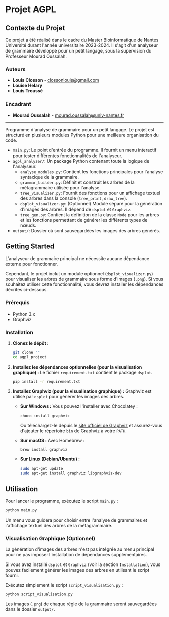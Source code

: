 # Projet AGPL

## Contexte du Projet

Ce projet a été réalisé dans le cadre du Master Bioinformatique de Nantes Université durant l'année universitaire 2023-2024. Il s'agit d'un analyseur de grammaire développé pour un petit langage, sous la supervision du Professeur Mourad Oussalah.

### Auteurs

*   **Louis Closson** - [clossonlouis@gmail.com](mailto:clossonlouis@gmail.com)
*   **Louise Helary**
*   **Louis Troussé**

### Encadrant

*   **Mourad Oussalah** - [mourad.oussalah@univ-nantes.fr](mailto:mourad.oussalah@univ-nantes.fr)

---

Programme d'analyse de grammaire pour un petit langage. Le projet est structuré en plusieurs modules Python pour une meilleure organisation du code.

-   `main.py`: Le point d'entrée du programme. Il fournit un menu interactif pour tester différentes fonctionnalités de l'analyseur.
-   `agpl_analyzer/`: Un package Python contenant toute la logique de l'analyseur.
    -   `analyse_modules.py`: Contient les fonctions principales pour l'analyse syntaxique de la grammaire.
    -   `grammar_builder.py`: Définit et construit les arbres de la métagrammaire utilisée pour l'analyse.
    -   `tree_visualizer.py`: Fournit des fonctions pour un affichage textuel des arbres dans la console (`tree_print`, `draw_tree`).
    -   `dsplot_visualizer.py`: (Optionnel) Module séparé pour la génération d'images des arbres. Il dépend de `dsplot` et `Graphviz`.
    -   `tree_gen.py`: Contient la définition de la classe `Node` pour les arbres et les fonctions permettant de générer les différents types de nœuds.
-   `output/`: Dossier où sont sauvegardées les images des arbres générés.

## Getting Started

L'analyseur de grammaire principal ne nécessite aucune dépendance externe pour fonctionner. 

Cependant, le projet inclut un module optionnel (`dsplot_visualizer.py`) pour visualiser les arbres de grammaire sous forme d'images (`.png`). Si vous souhaitez utiliser cette fonctionnalité, vous devrez installer les dépendances décrites ci-dessous.

### Prérequis

-   Python 3.x
-   Graphviz

### Installation

1.  **Clonez le dépôt :**
    ```bash
    git clone ""
    cd agpl_project
    ```

2.  **Installez les dépendances optionnelles (pour la visualisation graphique) :**
    Le fichier `requirement.txt` contient le package `dsplot`.
    ```bash
    pip install -r requirement.txt
    ```

3.  **Installez Graphviz (pour la visualisation graphique) :**
    Graphviz est utilisé par `dsplot` pour générer les images des arbres.

    -   **Sur Windows :**
        Vous pouvez l'installer avec Chocolatey :
        ```bash
        choco install graphviz
        ```
        Ou téléchargez-le depuis le [site officiel de Graphviz](https://graphviz.org/download/) et assurez-vous d'ajouter le répertoire `bin` de Graphviz à votre `PATH`.

    -   **Sur macOS :**
        Avec Homebrew :
        ```bash
        brew install graphviz
        ```

    -   **Sur Linux (Debian/Ubuntu) :**
        ```bash
        sudo apt-get update
        sudo apt-get install graphviz libgraphviz-dev
        ```

## Utilisation

Pour lancer le programme, exécutez le script `main.py` :
```bash
python main.py
```
Un menu vous guidera pour choisir entre l'analyse de grammaires et l'affichage textuel des arbres de la métagrammaire.

### Visualisation Graphique (Optionnel)

La génération d'images des arbres n'est pas intégrée au menu principal pour ne pas imposer l'installation de dépendances supplémentaires.

Si vous avez installé `dsplot` et `Graphviz` (voir la section `Installation`), vous pouvez facilement générer les images des arbres en utilisant le script fourni.

Exécutez simplement le script `script_visualisation.py` :
```bash
python script_visualisation.py
```
Les images (`.png`) de chaque règle de la grammaire seront sauvegardées dans le dossier `output/`.
